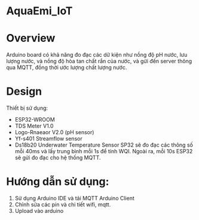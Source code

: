 # AquaEmi_IoT
# Overview
Arduino board có khả năng đo đạc các dữ kiện như nồng độ pH nước, lưu lượng nước, và nồng độ hòa tan chất rắn của nước, và gửi đến server thông qua MQTT, đồng thời ước lượng chất lượng nước. 

# Design
Thiết bị sử dụng:
- ESP32-WROOM
- TDS Meter V1.0
- Logo-Rnaeaor V2.0 (pH sensor)
- Yf-s401 Streamflow sensor
- Ds18b20 Underwater Temperature Sensor
SP32 sẽ đo đạc các thông số mỗi 40ms và lấy trung bình mỗi 1s để tính WQI. Ngoài ra, mỗi 10s ESP32 sẽ gửi đo đạc cho hệ thống MQTT. 

# Hướng dẫn sử dụng:
1. Sử dụng Arduino IDE và tải MQTT Arduino Client
2. Chỉnh sửa các pin và chi tiết wifi, mqtt.
3. Upload vào arduino

